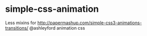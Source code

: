 # simple-css-animation
Less mixins for http://papermashup.com/simple-css3-animations-transitions/ @ashleyford animation css

